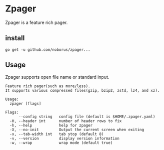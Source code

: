 # Zpager

Zpager is a feature rich pager.

## install

```console
go get -u github.com/noborus/zpager...
```

## Usage

Zpager supports open file name or standard input.

```console
Feature rich pager(such as more/less).
It supports various compressed files(gzip, bzip2, zstd, lz4, and xz).

Usage:
  zpager [flags]

Flags:
      --config string   config file (default is $HOME/.zpager.yaml)
  -H, --header int      number of header rows to fix
  -h, --help            help for zpager
  -X, --no-init         Output the current screen when exiting
  -x, --tab-width int   tab stop (default 8)
  -v, --version         display version information
  -w, --wrap            wrap mode (default true)
```
